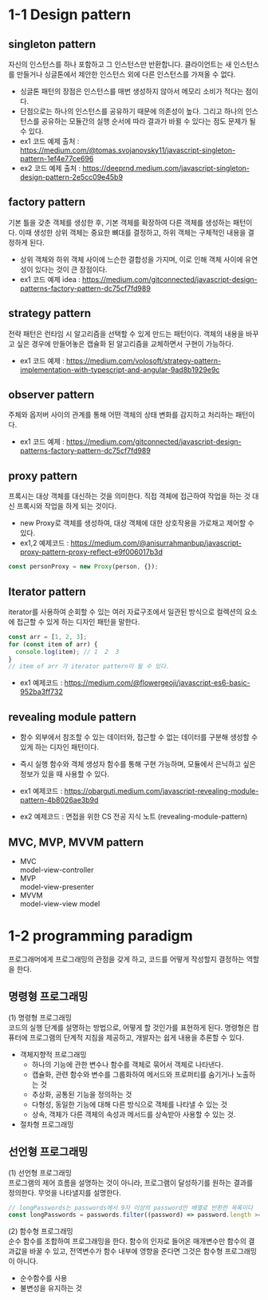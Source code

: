 # 1-1 Design pattern

## singleton pattern

자신의 인스턴스를 하나 포함하고 그 인스턴스만 반환합니다. 클라이언트는 새 인스턴스를 만들거나 싱글톤에서 제안한 인스턴스 외에 다른 인스턴스를 가져올 수 없다.<br>

- 싱글톤 패턴의 장점은 인스턴스를 매번 생성하지 않아서 메모리 소비가 적다는 점이다.
- 단점으로는 하나의 인스턴스를 공유하기 때문에 의존성이 높다. 그리고 하나의 인스턴스를 공유하는 모듈간의 실행 순서에 따라 결과가 바뀔 수 있다는 점도 문제가 될 수 있다.
- ex1 코드 예제 출처 : https://medium.com/@tomas.svojanovsky11/javascript-singleton-pattern-1ef4e77ce696
- ex2 코드 예제 출처 : https://deeprnd.medium.com/javascript-singleton-design-pattern-2e5cc09e45b9

## factory pattern

기본 틀을 갖춘 객체를 생성한 후, 기본 객체를 확장하여 다른 객체를 생성하는 패턴이다. 이때 생성한 상위 객체는 중요한 뼈대를 결정하고, 하위 객체는 구체적인 내용을 결정하게 된다.

- 상위 객체와 하위 객체 사이에 느슨한 결합성을 가지며, 이로 인해 객체 사이에 유연성이 있다는 것이 큰 장점이다.
- ex1 코드 예제 idea : https://medium.com/gitconnected/javascript-design-patterns-factory-pattern-dc75cf7fd989

## strategy pattern

전략 패턴은 런타임 시 알고리즘을 선택할 수 있게 만드는 패턴이다. 객체의 내용을 바꾸고 싶은 경우에 만들어놓은 캡슐화 된 알고리즘을 교체하면서 구현이 가능하다.

- ex1 코드 예제 : https://medium.com/volosoft/strategy-pattern-implementation-with-typescript-and-angular-9ad8b1929e9c

## observer pattern

주체와 옵저버 사이의 관계를 통해 어떤 객체의 상태 변화를 감지하고 처리하는 패턴이다.

- ex1 코드 예제 : https://medium.com/gitconnected/javascript-design-patterns-factory-pattern-dc75cf7fd989

## proxy pattern

프록시는 대상 객체를 대신하는 것을 의미한다. 직접 객체에 접근하여 작업을 하는 것 대신 프록시와 작업을 하게 되는 것이다.

- new Proxy로 객체를 생성하여, 대상 객체에 대한 상호작용을 가로채고 제어할 수 있다.
- ex1,2 예제코드 : https://medium.com/@anisurrahmanbup/javascript-proxy-pattern-proxy-reflect-e9f006017b3d

```jsx
const personProxy = new Proxy(person, {});
```

## Iterator pattern

iterator를 사용하여 순회할 수 있는 여러 자료구조에서 일관된 방식으로 컬렉션의 요소에 접근할 수 있게 하는 디자인 패턴을 말한다.

```jsx
const arr = [1, 2, 3];
for (const item of arr) {
  console.log(item); // 1  2  3
}
// item of arr 가 iterator pattern이 될 수 있다.
```

- ex1 예제코드 : https://medium.com/@flowergeoji/javascript-es6-basic-952ba3ff732

## revealing module pattern

- 함수 외부에서 참조할 수 있는 데이터와, 접근할 수 없는 데이터를 구분해 생성할 수 있게 하는 디자인 패턴이다.
- 즉시 실행 함수와 객체 생성자 함수를 통해 구현 가능하며, 모듈에서 은닉하고 싶은 정보가 있을 때 사용할 수 있다.

- ex1 예제코드 : https://obarguti.medium.com/javascript-revealing-module-pattern-4b8026ae3b9d
- ex2 예제코드 : 면접을 위한 CS 전공 지식 노트 (revealing-module-pattern)

## MVC, MVP, MVVM pattern

- MVC<br>
  model-view-controller
- MVP<br>
  model-view-presenter
- MVVM<br>
  model-view-view model

# 1-2 programming paradigm

프로그래머에게 프로그래밍의 관점을 갖게 하고, 코드를 어떻게 작성할지 결정하는 역할을 한다.

## 명령형 프로그래밍

(1) 명령형 프로그래밍<br>
코드의 실행 단계를 설명하는 방법으로, 어떻게 할 것인가를 표현하게 된다. 명령형은 컴퓨터에 프로그램의 단계적 지침을 제공하고, 개발자는 쉽게 내용을 추론할 수 있다.<br>

- 객체지향적 프로그래밍<br>
  - 하나의 기능에 관한 변수나 함수를 객체로 묶어서 객체로 나타낸다.
  - 캡슐화, 관련 함수와 변수를 그룹화하여 메서드와 프로퍼티를 숨기거나 노출하는 것
  - 추상화, 공통된 기능을 정의하는 것
  - 다형성, 동일한 기능에 대해 다른 방식으로 객체를 나타낼 수 있는 것
  - 상속, 객체가 다른 객체의 속성과 메서드를 상속받아 사용할 수 있는 것.
- 절차형 프로그래밍<br>

## 선언형 프로그래밍

(1) 선언형 프로그래밍<br>
프로그램의 제어 흐름을 설명하는 것이 아니라, 프로그램이 달성하기를 원하는 결과를 정의한다. 무엇을 나타낼지를 설명한다.

```jsx
// longPasswords는 passwords에서 9자 이상의 password만 배열로 반환한 목록이다
const longPasswords = passwords.filter((password) => password.length >= 9);
```

(2) 함수형 프로그래밍<br>
순수 함수를 조합하여 프로그래밍을 한다. 함수의 인자로 들어온 매개변수만 함수의 결과값을 바꿀 수 있고, 전역변수가 함수 내부에 영향을 준다면 그것은 함수형 프로그래밍이 아니다.

- 순수함수를 사용
- 불변성을 유지하는 것
